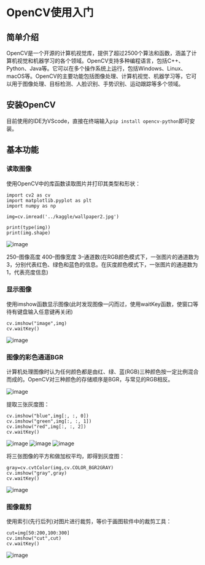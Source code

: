 # OpenCV使用入门
## 简单介绍
OpenCV是一个开源的计算机视觉库，提供了超过2500个算法和函数，涵盖了计算机视觉和机器学习的各个领域。OpenCV支持多种编程语言，包括C++、Python、Java等。它可以在多个操作系统上运行，包括Windows、Linux、macOS等。OpenCV的主要功能包括图像处理、计算机视觉、机器学习等，它可以用于图像处理、目标检测、人脸识别、手势识别、运动跟踪等多个领域。
## 安装OpenCV
目前使用的IDE为VScode，直接在终端输入`pip install opencv-python`即可安装。
## 基本功能
### 读取图像
使用OpenCV中的库函数读取图片并打印其类型和形状：
```
import cv2 as cv
import matplotlib.pyplot as plt
import numpy as np

img=cv.imread('../kaggle/wallpaper2.jpg')

print(type(img))
print(img.shape)
```
![image](https://github.com/litterqi/Computer-Vision/assets/123362884/b11d1763-c7a3-44d1-b09a-ef032f88c206)

250–图像高度 400–图像宽度 3–通道数(在RGB颜色模式下，一张图片的通道数为3，分别代表红色、绿色和蓝色的信息。在灰度颜色模式下，一张图片的通道数为1，代表亮度信息)
### 显示图像
使用imshow函数显示图像(此时发现图像一闪而过，使用waitKey函数，使窗口等待有键盘输入任意键再关闭)
```
cv.imshow("image",img)
cv.waitKey()
```
![image](https://github.com/litterqi/Computer-Vision/assets/123362884/fb92dba9-085a-4924-b3a8-2eea4ab452a6)
### 图像的彩色通道BGR
计算机处理图像时认为任何颜色都是由红、绿、蓝(RGB)三种颜色按一定比例混合而成的。OpenCV对三种颜色的存储顺序是BGR，与常见的RGB相反。

![image](https://github.com/litterqi/Computer-Vision/assets/123362884/aed5ac75-a7ad-4d9f-832b-1de360244cfe)

提取三张灰度图：
```
cv.imshow("blue",img[:, :, 0])
cv.imshow("green",img[:, :, 1])
cv.imshow("red",img[:, :, 2])
cv.waitKey()
```
![image](https://github.com/litterqi/Computer-Vision/assets/123362884/223520a2-6369-4808-94a5-0906cf273ac7)
![image](https://github.com/litterqi/Computer-Vision/assets/123362884/58c9bd56-b2f0-4381-b47b-4addc8c8503f)
![image](https://github.com/litterqi/Computer-Vision/assets/123362884/c4dca55b-5a2e-4d56-b625-3964d7e454ff)

将三张图像的平方和做加权平均，即得到灰度图：
```
gray=cv.cvtColor(img,cv.COLOR_BGR2GRAY)
cv.imshow("gray",gray)
cv.waitKey()
```
![image](https://github.com/litterqi/Computer-Vision/assets/123362884/72f09874-0b78-420c-b984-27738ab5570d)

### 图像裁剪
使用索引(先行后列)对图片进行裁剪，等价于画图软件中的裁剪工具：
```
cut=img[50:200,100:300]
cv.imshow("cut",cut)
cv.waitKey()
```
![image](https://github.com/litterqi/Computer-Vision/assets/123362884/5d3a75ca-d9d3-4030-b5c1-e8d1409ea7a7)
